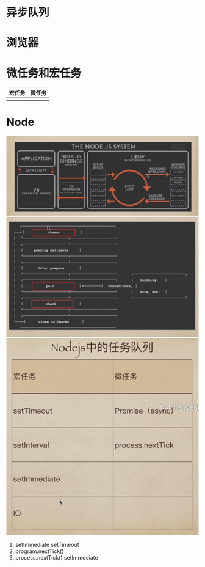 # 异步队列

# 浏览器
# 微任务和宏任务

| 宏任务 | 微任务 |
| ------ | ------ |
|        |        |

# Node
![](./异步队列/2020-07-12-09-49-52.png)
![](./异步队列/2020-07-12-09-50-48.png)
![](./异步队列/2020-07-12-09-53-20.png)


1. setImmediate setTimeout
2. program.nextTick()
3. process.nextTick() setImmdeiate